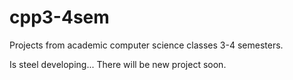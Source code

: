 # cpp3-4sem
Projects from academic computer science classes 3-4 semesters.


Is steel developing...
There will be new project soon.
